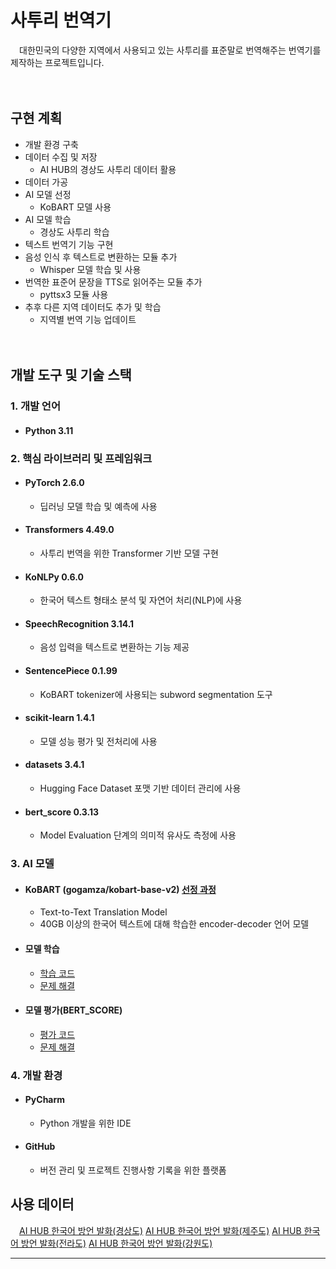 # 사투리 번역기
　대한민국의 다양한 지역에서 사용되고 있는 사투리를 표준말로 번역해주는 번역기를 제작하는 프로젝트입니다.

　

## 구현 계획
- 개발 환경 구축
- 데이터 수집 및 저장
  - AI HUB의 경상도 사투리 데이터 활용
- 데이터 가공
- AI 모델 선정
  - KoBART 모델 사용
- AI 모델 학습
  - 경상도 사투리 학습
- 텍스트 번역기 기능 구현
- 음성 인식 후 텍스트로 변환하는 모듈 추가
  - Whisper 모델 학습 및 사용
- 번역한 표준어 문장을 TTS로 읽어주는 모듈 추가
  - pyttsx3 모듈 사용
- 추후 다른 지역 데이터도 추가 및 학습
  - 지역별 번역 기능 업데이트
    

　


## 개발 도구 및 기술 스택
### 1. 개발 언어
- #### Python 3.11
### 2. 핵심 라이브러리 및 프레임워크
- #### PyTorch 2.6.0
  - 딥러닝 모델 학습 및 예측에 사용
- #### Transformers 4.49.0
  - 사투리 번역을 위한 Transformer 기반 모델 구현
- #### KoNLPy 0.6.0
  - 한국어 텍스트 형태소 분석 및 자연어 처리(NLP)에 사용
- #### SpeechRecognition 3.14.1
  - 음성 입력을 텍스트로 변환하는 기능 제공
- #### SentencePiece 0.1.99
  - KoBART tokenizer에 사용되는 subword segmentation 도구
- #### scikit-learn 1.4.1
  - 모델 성능 평가 및 전처리에 사용
- #### datasets 3.4.1
  - Hugging Face Dataset 포맷 기반 데이터 관리에 사용
- #### bert_score 0.3.13
  - Model Evaluation 단계의 의미적 유사도 측정에 사용
### 3. AI 모델
- #### KoBART (gogamza/kobart-base-v2) [선정 과정](https://github.com/IMBLOP/dialect-translator/issues/2#issue-2995355902)
  - Text-to-Text Translation Model
  - 40GB 이상의 한국어 텍스트에 대해 학습한 encoder-decoder 언어 모델
- #### 모델 학습
  - [학습 코드](src/training/training.py)
  - [문제 해결](https://github.com/IMBLOP/dialect-translator/issues/1#issue-2995320637)
- #### 모델 평가(BERT_SCORE)
  - [평가 코드](src/evaluation/bert_score_eval.py)
  - [문제 해결](https://github.com/IMBLOP/dialect-translator/issues/3#issue-2995488377)

### 4. 개발 환경
- #### PyCharm
  - Python 개발을 위한 IDE
- #### GitHub
  - 버전 관리 및 프로젝트 진행사항 기록을 위한 플랫폼





## 사용 데이터
　[AI HUB 한국어 방언 발화(경상도)](https://aihub.or.kr/aihubdata/data/view.do?currMenu=&topMenu=&aihubDataSe=data&dataSetSn=119)
  [AI HUB 한국어 방언 발화(제주도)](https://aihub.or.kr/aihubdata/data/view.do?currMenu=115&topMenu=100&aihubDataSe=realm&dataSetSn=121)
  [AI HUB 한국어 방언 발화(전라도)](https://aihub.or.kr/aihubdata/data/view.do?currMenu=115&topMenu=100&aihubDataSe=realm&dataSetSn=120)
  [AI HUB 한국어 방언 발화(강원도)](https://aihub.or.kr/aihubdata/data/view.do?currMenu=115&topMenu=100&aihubDataSe=realm&dataSetSn=118)  


---

